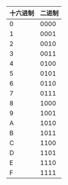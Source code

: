 | 十六进制 | 二进制 |
| -------- | ------ |
| 0        | 0000   |
| 1        | 0001   |
| 2        | 0010   |
| 3        | 0011   |
| 4        | 0100   |
| 5        | 0101   |
| 6        | 0110   |
| 7        | 0111   |
| 8        | 1000   |
| 9        | 1001   |
| A        | 1010   |
| B        | 1011   |
| C        | 1100   |
| D        | 1101   |
| E        | 1110   |
| F        | 1111   |
